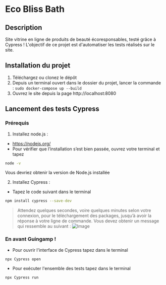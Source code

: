 # Eco Bliss Bath

## Description
Site vitrine en ligne de produits de beauté écoresponsables, testé grâce à Cypress !
L'objectif de ce projet est d'automatiser les tests réalisés sur le site. 

## Installation du projet
1. Téléchargez ou clonez le dépôt
2. Depuis un terminal ouvert dans le dossier du projet, lancer la commande : `sudo docker-compose up --build`
3. Ouvrez le site depuis la page http://localhost:8080 

## Lancement des tests Cypress
### Prérequis
1. Installez node.js :
- https://nodejs.org/
- Pour vérifier que l’installation s’est bien passée, ouvrez votre terminal et tapez 
```bash
node -v
```
Vous devriez obtenir la version de Node.js installée

2. Installez Cypress :
- Tapez le code suivant dans le terminal
```bash
npm install cypress --save-dev 
```
> Attendez quelques secondes, voire quelques minutes selon votre connexion, pour le téléchargement des packages, jusqu’à avoir la réponse à votre ligne de commande.
 Vous devez obtenir un message qui ressemble au suivant :
 ![Image](https://user.oc-static.com/upload/2023/10/19/16977305146287_image43.png)

### En avant Guingamp ! 
- Pour ouvrir l'interface de Cypress tapez dans le terminal
```bash
npx Cypress open
```
- Pour exécuter l'ensemble des tests tapez dans le terminal
```bash
npx Cypress run
```